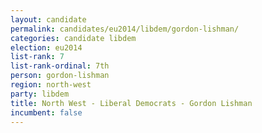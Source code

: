 ```yaml
---
layout: candidate
permalink: candidates/eu2014/libdem/gordon-lishman/
categories: candidate libdem
election: eu2014
list-rank: 7
list-rank-ordinal: 7th
person: gordon-lishman
region: north-west
party: libdem
title: North West - Liberal Democrats - Gordon Lishman
incumbent: false
---
```

